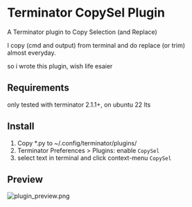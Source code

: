 # Terminator CopySel Plugin

A Terminator plugin to Copy Selection (and Replace)

I copy (cmd and output) from terminal and do replace (or trim)  
almost everyday.

so i wrote this plugin, wish life esaier


## Requirements

only tested with terminator 2.1.1+, on ubuntu 22 lts

## Install

1. Copy *.py to ~/.config/terminator/plugins/
2. Terminator Preferences > Plugins: enable `CopySel`
3. select text in terminal and click context-menu `CopySel`


## Preview

![plugin_preview.png](https://i.imgur.com/ef0SXTU.png)

